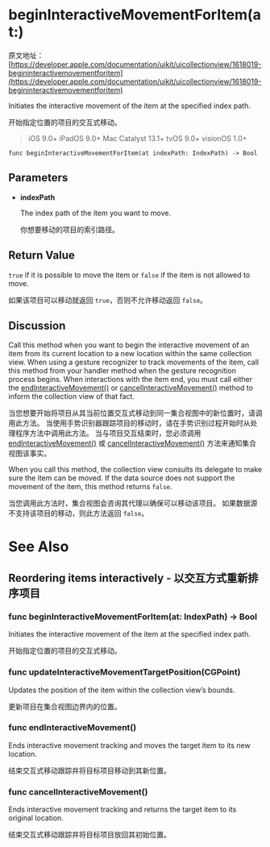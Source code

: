 # beginInteractiveMovementForItem(at:)

原文地址：
[https://developer.apple.com/documentation/uikit/uicollectionview/1618019-begininteractivemovementforitem](https://developer.apple.com/documentation/uikit/uicollectionview/1618019-begininteractivemovementforitem)

Initiates the interactive movement of the item at the specified index path.
   
开始指定位置的项目的交互式移动。

> iOS 9.0+
iPadOS 9.0+
Mac Catalyst 13.1+
tvOS 9.0+
visionOS 1.0+

```
func beginInteractiveMovementForItem(at indexPath: IndexPath) -> Bool
```

## Parameters

- **indexPath**

	The index path of the item you want to move.
	
	你想要移动的项目的索引路径。

## Return Value

`true` if it is possible to move the item or `false` if the item is not allowed to move.

如果该项目可以移动就返回 `true`，否则不允许移动返回 `false`。

## Discussion 

Call this method when you want to begin the interactive movement of an item from its current location to a new location within the same collection view. When using a gesture recognizer to track movements of the item, call this method from your handler method when the gesture recognition process begins. When interactions with the item end, you must call either the [endInteractiveMovement()](https://developer.apple.com/documentation/uikit/uicollectionview/1618082-endinteractivemovement) or [cancelInteractiveMovement()](https://developer.apple.com/documentation/uikit/uicollectionview/1618076-cancelinteractivemovement) method to inform the collection view of that fact.

当您想要开始将项目从其当前位置交互式移动到同一集合视图中的新位置时，请调用此方法。 当使用手势识别器跟踪项目的移动时，请在手势识别过程开始时从处理程序方法中调用此方法。 当与项目交互结束时，您必须调用 [endInteractiveMovement()](https://developer.apple.com/documentation/uikit/uicollectionview/1618082-endinteractivemovement) 或 [cancelInteractiveMovement()](https://developer.apple.com/documentation/uikit/uicollectionview/1618076-cancelinteractivemovement) 方法来通知集合视图该事实。

When you call this method, the collection view consults its delegate to make sure the item can be moved. If the data source does not support the movement of the item, this method returns `false`.

当您调用此方法时，集合视图会咨询其代理以确保可以移动该项目。 如果数据源不支持该项目的移动，则此方法返回 `false`。

# See Also

## Reordering items interactively - 以交互方式重新排序项目

### func beginInteractiveMovementForItem(at: IndexPath) -> Bool

Initiates the interactive movement of the item at the specified index path.

开始指定位置的项目的交互式移动。

### func updateInteractiveMovementTargetPosition(CGPoint)

Updates the position of the item within the collection view’s bounds.

更新项目在集合视图边界内的位置。

### func endInteractiveMovement()

Ends interactive movement tracking and moves the target item to its new location.

结束交互式移动跟踪并将目标项目移动到其新位置。

### func cancelInteractiveMovement()

Ends interactive movement tracking and returns the target item to its original location.

结束交互式移动跟踪并将目标项目放回其初始位置。

